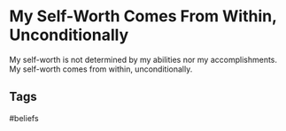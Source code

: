 # My Self-Worth Comes From Within, Unconditionally

My self-worth is not determined by my abilities nor my accomplishments. My self-worth comes from within, unconditionally.

## Tags
#beliefs
